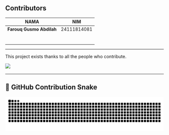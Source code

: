 ##  Contributors
| NAMA | NIM |
|--------|--------|
| **Farouq Gusmo Abdilah** | 24111814081 |
|  |  |
|  |  |
|  |  |
|  |  |
|  |  |
|  |  |
|  |  |

---

This project exists thanks to all the people who contribute.

<a href="https://github.com/Farouq-beginner/TokoLaptop/graphs/contributors">
  <img src="https://contrib.rocks/image?repo=Farouq-beginner/TokoLaptop" />
</a>

---

## 🐍 GitHub Contribution Snake

![Snake animation](https://github.com/Farouq-beginner/TokoLaptop/raw/output/github-contribution-grid-snake.svg)

